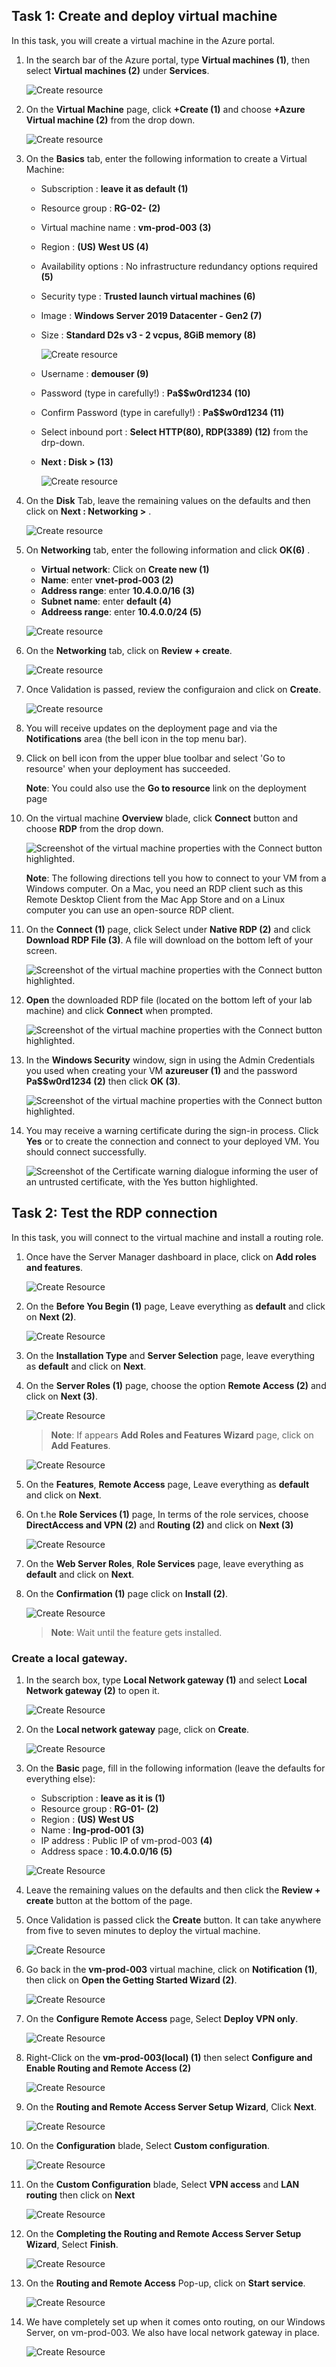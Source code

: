 ## Task 1: Create and deploy virtual machine 
 
In this task, you will create a virtual machine in the Azure portal.

1. In the search bar of the Azure portal, type **Virtual machines (1)**, then select **Virtual machines (2)** under **Services**.

   ![Create resource](../media/34.png)

1. On the **Virtual Machine** page, click **+Create (1)** and choose **+Azure Virtual machine (2)** from the drop down.

   ![Create resource](../media/04-02.png)

1. On the **Basics** tab, enter the following information to create a 
Virtual Machine:
    
    - Subscription : **leave it as default (1)** 
    - Resource group : **RG-02-<inject key="DeploymentID" enableCopy="false"/> (2)**
    - Virtual machine name : **vm-prod-003 (3)** 
    - Region : **(US) West US (4)** 
    - Availability options : No infrastructure redundancy options required **(5)**
    -  Security type : **Trusted launch virtual machines (6)**
    - Image : **Windows Server 2019 Datacenter - Gen2 (7)**
    - Size : **Standard D2s v3 - 2 vcpus, 8GiB memory (8)**

      ![Create resource](../media/35.png)
 
    - Username : **demouser (9)** 
    - Password (type in carefully!) : **Pa$$w0rd1234 (10)**
    - Confirm Password (type in carefully!) : **Pa$$w0rd1234 (11)**
    - Select inbound port : **Select HTTP(80), RDP(3389) (12)** from the drp-down.
    - **Next : Disk > (13)**

      ![Create resource](../media/36.png)

1. On the **Disk** Tab, leave the remaining values on the defaults and then click on **Next : Networking >** .

    ![Create resource](../media/37.png)
       
1. On **Networking** tab, enter the following information and click **OK(6)** .

    - **Virtual network**: Click on  **Create new (1)**
    - **Name**: enter **vnet-prod-003 (2)**
    - **Address range**: enter **10.4.0.0/16 (3)**
    - **Subnet name**: enter **default (4)**
    - **Addreess range**: enter **10.4.0.0/24 (5)**
      
    ![Create resource](../media/38.png)

1.  On the **Networking** tab, click on **Review + create**.
   
    ![Create resource](../media/39.png)

1. Once Validation is passed, review the configuraion and click on **Create**.
   
    ![Create resource](../media/40.png)

1. You will receive updates on the deployment page and via the **Notifications** area (the bell icon in the top menu bar).

1. Click on bell icon from the upper blue toolbar and select 'Go to resource' when your deployment has succeeded. 

    **Note**: You could also use the **Go to resource** link on the deployment page 

1. On the virtual machine **Overview** blade, click **Connect** button and choose **RDP** from the drop down.

    ![Screenshot of the virtual machine properties with the Connect button highlighted.](../media/04-06.png)

    **Note**: The following directions tell you how to connect to your VM from a Windows computer. On a Mac, you need an RDP client such as this Remote Desktop Client from the Mac App Store and on a Linux computer you can use an open-source RDP client.

1. On the **Connect (1)** page, click Select under **Native RDP (2)** and click **Download RDP File (3)**. A file will download on the bottom left of your screen.

   ![Screenshot of the virtual machine properties with the Connect button highlighted.](../media/04-07.png)

1. **Open** the downloaded RDP file (located on the bottom left of your lab machine) and click **Connect** when prompted. 

    ![Screenshot of the virtual machine properties with the Connect button highlighted. ](../media/04-08.png)

1. In the **Windows Security** window, sign in using the Admin Credentials you used when creating your VM **azureuser (1)** and the password **Pa$$w0rd1234 (2)** then click **OK (3)**. 

    ![Screenshot of the virtual machine properties with the Connect button highlighted. ](../media/04-09.png)

1. You may receive a warning certificate during the sign-in process. Click **Yes** or to create the connection and connect to your deployed VM. You should connect successfully.

    ![Screenshot of the Certificate warning dialogue informing the user of an untrusted certificate, with the Yes button highlighted. ](../media/04-10.png)

## Task 2: Test the RDP connection 

In this task, you will connect to the virtual machine and install a routing role.

1. Once have the Server Manager dashboard in place, click on **Add roles and features**.

     ![Create Resource](../media/Picture1.jpg)

1. On the **Before You Begin (1)** page, Leave everything as **default** and click on **Next (2)**.

      ![Create Resource](../media/Picture2.jpg)

1. On the **Installation Type** and **Server Selection** page, leave everything as **default** and click on **Next**.

1. On the **Server Roles (1)** page, choose the option **Remote Access (2)** and click on **Next (3)**.

     ![Create Resource](../media/Picture3.jpg)

     >**Note**: If appears **Add Roles and Features Wizard** page, click on **Add Features**.

     ![Create Resource](../media/Picture4.jpg)

1. On the **Features**, **Remote Access** page, Leave everything as **default** and click on **Next**.

1. On t.he **Role Services (1)** page, In terms of the role services, choose **DirectAccess and VPN (2)** and **Routing (2)** and click on **Next (3)**

      ![Create Resource](../media/Picture5.jpg)

1. On the **Web Server Roles**, **Role Services** page, leave everything as **default** and click on **Next**.     

1. On the **Confirmation (1)** page click on **Install (2)**. 

      ![Create Resource](../media/Picture6.jpg)

   >**Note**: Wait until the feature gets installed.

### Create a local gateway.
     
1. In the search box, type **Local Network gateway (1)** and select **Local Network gateway (2)** to open it.

     ![Create Resource](../media/04-11.png)
    
1. On the **Local network gateway** page, click on **Create**. 

    ![Create Resource](../media/04-12.png)

1. On the **Basic** page, fill in the following information (leave the defaults for everything else):
   
    - Subscription : **leave as it is (1)** 
    - Resource group : **RG-01-<inject key="DeploymentID" enableCopy="false"/> (2)**
    - Region : **(US) West US**
    - Name : **lng-prod-001 (3)** 
    - IP address : Public IP of vm-prod-003 **(4)** 
    - Address space : **10.4.0.0/16 (5)**

    ![Create Resource](../media/04-13.png)

1. Leave the remaining values on the defaults and then click the **Review + create** button at the bottom of the page.

1. Once Validation is passed click the **Create** button. It can take anywhere from five to seven minutes to deploy the virtual machine.
  
   ![Create Resource](../media/04-14.png)
   
1. Go back in the **vm-prod-003** virtual machine, click on **Notification (1)**, then click on **Open the Getting Started Wizard (2)**.

    ![Create Resource](../media/Picture8.jpg)

1. On the **Configure Remote Access** page, Select **Deploy VPN only**.

    ![Create Resource](../media/Picture9.jpg)

1. Right-Click on the **vm-prod-003(local) (1)** then select **Configure and Enable Routing and Remote Access (2)**

   ![Create Resource](../media/Picture10.jpg)

1. On the **Routing and Remote Access Server Setup Wizard**, Click **Next**.

   ![Create Resource](../media/Picture11.jpg)

1. On the **Configuration** blade, Select **Custom configuration**.
 
   ![Create Resource](../media/Picture12.jpg)

1. On the **Custom Configuration** blade, Select **VPN access** and **LAN routing** then click on **Next**

   ![Create Resource](../media/Picture13.jpg)

1. On the **Completing the Routing and Remote Access Server Setup Wizard**, Select **Finish**.

   ![Create Resource](../media/Picture14.jpg)

1. On the **Routing and Remote Access** Pop-up, click on **Start service**.

    ![Create Resource](../media/Picture15.jpg)

1. We have completely set up when it comes onto routing, on our Windows Server, on vm-prod-003. We also have local network gateway in place.

   ![Create Resource](../media/Picture16.jpg)
